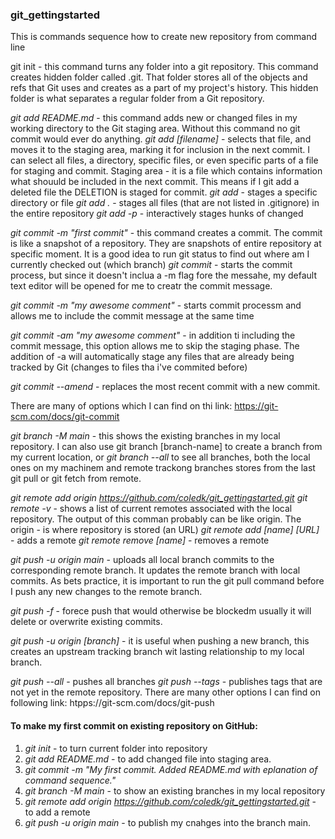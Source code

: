 ### git_gettingstarted

This is commands sequence how to create new repository from command line


git init - this command turns any folder into a git repository.
This command creates hidden folder called .git. That folder stores all
of the objects and refs that Git uses and creates as a part of my project's
history. This hidden folder is what separates a regular folder from a Git
repository.

*git add README.md* - this command adds new or changed files in my working
directory to the Git staging area. Without this command no git commit would ever do anything.
*git add [filename]* - selects that file, and moves it to the staging area, marking it for inclusion 
in the next commit. I can select all files, a directory, specific files, or even specific parts
of a file for staging and commit.
Staging area - it is a file which contains information what shouuld be included in the next commit.
This means  if I git add a deleted file the DELETION is staged for commit.
*git add <path>* - stages a specific directory or file
*git add .* - stages all files (that are not listed in .gitignore) in the entire repository
*git add -p* - interactively stages hunks of changed

*git commit -m "first commit"* - this command creates a commit. The commit is like a snapshot of a
repository. They are snapshots of entire repository at specific moment. 
It is a good idea to run git status to find out where am I currently checked out (which branch)
*git commit* - starts the commit process, but since it doesn't inclua a -m flag fore the messahe,
my default text editor will be opened for me to creatr the commit message.

*git commit -m "my awesome comment"* - starts commit processm and allows me to include the commit message
at the same time

*git commit -am "my awesome comment"* - in addition ti including the commit message, this option allows
me to skip the staging phase. The addition of -a will automatically stage any files that are already
being tracked by Git (changes to files tha i've commited before)

*git commit --amend* - replaces the most recent commit with a new commit.

There are many of options which I can find on thi link: https://git-scm.com/docs/git-commit

*git branch -M main* - this shows the existing branches in my local repository.
I can also use git branch [branch-name] to create a branch from my current location,
or *git branch --all* to see all branches, both the local ones on my machinem and remote trackong branches
stores from the last git pull or git fetch from remote.

*git remote add origin https://github.com/coledk/git_gettingstarted.git*
*git remote -v* - shows a list of current remotes associated with the local repository. The output of
this comman probably can be like origin. The origin - is where repository is stored (an URL)
*git remote add [name] [URL]* - adds a remote
*git remote remove [name]* - removes a remote

*git push -u origin main* - uploads all local branch commits to the corresponding remote branch.
It updates the remote branch with local commits. As bets practice, it is important to run the git pull
command before I push any new changes to the remote branch.

*git push -f* - forece push that would otherwise be blockedm usually it will delete or overwrite existing
commits.

*git push -u origin [branch]* - it is useful when pushing a new branch, this creates an upstream tracking
branch wit lasting relationship to my local branch.

*git push --all* - pushes all branches
*git push --tags* - publishes tags that are not yet in the remote repository.
There are many other options I can find on following link: htpps://git-scm.com/docs/git-push

#### To make my first commit on existing repository on GitHub:
1. *git init* - to turn current folder into repository
2. *git add README.md* - to add changed file into staging area.
3. *git commit -m "My first commit. Added README.md with eplanation of command sequence."*
4. *git branch -M main* - to show an existing branches in my local repository
5. *git remote add origin https://github.com/coledk/git_gettingstarted.git* - to add a remote
6. *git push -u origin main* - to publish my cnahges into the branch main.
